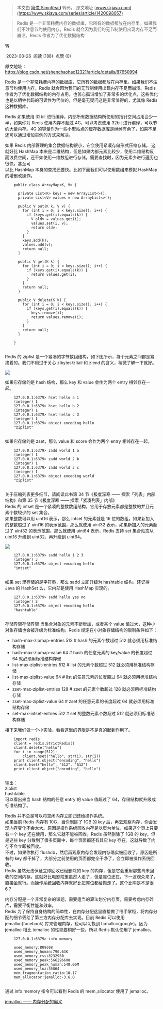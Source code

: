 > 本文由 [简悦 SimpRead](http://ksria.com/simpread/) 转码， 原文地址 [www.skjava.com](https://www.skjava.com/series/article/1420098057)

> Redis 是一个非常耗费内存的数据库，它所有的数据都放在内存里。如果我们不注意节约使用内存，Redis 就会因为我们的无节制使用出现内存不足而崩溃。Redis 作者为了优化数据结构

转

 2023-03-26  阅读 (188)  点赞 (0)

原文地址：https://blog.csdn.net/shenchaohao12321/article/details/87650994

Redis 是一个非常耗费内存的数据库，它所有的数据都放在内存里。如果我们不注意节约使用内存，Redis 就会因为我们的无节制使用出现内存不足而崩溃。Redis 作者为了优化数据结构的内存占用，也苦心孤诣增加了非常多的优化点，这些优化也是以牺牲代码的可读性为代价的，但是毫无疑问这是非常值得的，尤其像 Redis 这种数据库。

Redis 如果使用 32bit 进行编译，内部所有数据结构所使用的指针空间占用会少一半，如果你对 Redis 使用内存不超过 4G，可以考虑使用 32bit 进行编译，可以节约大量内存。4G 的容量作为一些小型站点的缓存数据库是绰绰有余了，如果不足还可以通过增加实例的方式来解决。

如果 Redis 内部管理的集合数据结构很小，它会使用紧凑存储形式压缩存储。 这就好比 HashMap 本来是二维结构，但是如果内部元素比较少，使用二维结构反而浪费空间，还不如使用一维数组进行存储，需要查找时，因为元素少进行遍历也很快，甚至可  
以比 HashMap 本身的查找还要快。比如下面我们可以使用数组来模拟 HashMap 的增删改操作。

```
    public class ArrayMap<K, V> { 
     
      private List<K> keys = new ArrayList<>(); 
      private List<V> values = new ArrayList<>(); 
     
      public V put(K k, V v) { 
        for (int i = 0; i < keys.size(); i++) { 
          if (keys.get(i).equals(k)) { 
            V oldv = values.get(i); 
            values.set(i, v); 
            return oldv; 
          } 
        } 
        keys.add(k); 
        values.add(v); 
        return null; 
      } 
     
      public V get(K k) { 
        for (int i = 0; i < keys.size(); i++) { 
          if (keys.get(i).equals(k)) { 
            return values.get(i); 
          } 
        } 
        return null; 
      } 
     
      public V delete(K k) { 
        for (int i = 0; i < keys.size(); i++) { 
          if (keys.get(i).equals(k)) { 
            keys.remove(i); 
            return values.remove(i); 
          } 
        } 
        return null; 
      } 
     
    } 


```

Redis 的 ziplist 是一个紧凑的字节数组结构，如下图所示，每个元素之间都是紧挨着的。我们不用过于关心 zlbytes/zltail 和 zlend 的含义，稍微了解一下就好。

![](http://image.skjava.com/article/series/redis/202303261119380351.png)

如果它存储的是 hash 结构，那么 key 和 value 会作为两个 entry 相邻存在一起。

```
    127.0.0.1:6379> hset hello a 1 
    (integer) 1 
    127.0.0.1:6379> hset hello b 2 
    (integer) 1 
    127.0.0.1:6379> hset hello c 3 
    (integer) 1 
    127.0.0.1:6379> object encoding hello 
    "ziplist" 


```

如果它存储的是 zset，那么 value 和 score 会作为两个 entry 相邻存在一起。

```
    127.0.0.1:6379> zadd world 1 a 
    (integer) 1 
    127.0.0.1:6379> zadd world 2 b 
    (integer) 1 
    127.0.0.1:6379> zadd world 3 c 
    (integer) 1 
    127.0.0.1:6379> object encoding world 
    "ziplist" 


```

关于压缩列表更多细节，请阅读此书第 34 节《极度深寒 —— 探索「列表」内部结构》和第 35 节《极度深寒 —— 探索「紧凑列表」内部》  
Redis 的 intset 是一个紧凑的整数数组结构，它用于存放元素都是整数的并且元素个数较少的 set 集合。  
如果整数可以用 uint16 表示，那么 intset 的元素就是 16 位的数组，如果新加入的整数超过了 uint16 的表示范围，那么就使用 uint32 表示，如果新加入的元素超过了 uint32 的表示范围，那么就使用 uint64 表示，Redis 支持 set 集合动态从 uint16 升级到 uint32，再升级到 uint64。

![](http://image.skjava.com/article/series/redis/202303261119386472.png)

```
    127.0.0.1:6379> sadd hello 1 2 3 
    (integer) 3 
    127.0.0.1:6379> object encoding hello 
    "intset" 


```

如果 set 里存储的是字符串，那么 sadd 立即升级为 hashtable 结构。还记得 Java 的 HashSet 么，它内部是使用 HashMap 实现的。

```
    127.0.0.1:6379> sadd hello yes no 
    (integer) 2 
    127.0.0.1:6379> object encoding hello 
    "hashtable" 


```

存储界限存储界限 当集合对象的元素不断增加，或者某个 value 值过大，这种小对象存储也会被升级为标准结构。Redis 规定在小对象存储结构的限制条件如下：

*   hash-max-zipmap-entries 512 # hash 的元素个数超过 512 就必须用标准结构存储
*   hash-max-zipmap-value 64 # hash 的任意元素的 key/value 的长度超过 64 就必须用标准结构存储
*   list-max-ziplist-entries 512 # list 的元素个数超过 512 就必须用标准结构存储
*   list-max-ziplist-value 64 # list 的任意元素的长度超过 64 就必须用标准结构存储
*   zset-max-ziplist-entries 128 # zset 的元素个数超过 128 就必须用标准结构存储
*   zset-max-ziplist-value 64 # zset 的任意元素的长度超过 64 就必须用标准结构存储
*   set-max-intset-entries 512 # set 的整数元素个数超过 512 就必须用标准结构存储

接下来我们做一个小实验，看看这里的界限是不是真的起到作用了。

```
    import redis 
    client = redis.StrictRedis() 
    client.delete("hello") 
    for i in range(512): 
        client.hset("hello", str(i), str(i)) 
    print client.object("encoding", "hello")  
    client.hset("hello", "512", "512") 
    print client.object("encoding", "hello") 


```

输出：  
ziplist  
hashtable  
可以看出来当 hash 结构的任意 entry 的 value 值超过了 64，存储结构就升级成标准结构了。

Redis 并不总是可以将空闲内存立即归还给操作系统。  
如果当前 Redis 内存有 10G，当你删除了 1GB 的 key 后，再去观察内存，你会发现内存变化不会太大。原因是操作系统回收内存是以页为单位，如果这个页上只要有一个 key 还在使用，那么它就不能被回收。Redis 虽然删除了 1GB 的 key，但是这些 key 分散到了很多页面中，每个页面都还有其它 key 存在，这就导致了内存不会立即被回收。  
不过，如果你执行 flushdb，然后再观察内存会发现内存确实被回收了。原因是所有的 key 都干掉了，大部分之前使用的页面都完全干净了，会立即被操作系统回收。  
Redis 虽然无法保证立即回收已经删除的 key 的内存，但是它会重用那些尚未回收的空闲内存。这就好比电影院里虽然人走了，但是座位还在，下一波观众来了，直接坐就行。而操作系统回收内存就好比把座位都给搬走了。这个比喻是不是很 6？

内存分配是一个非常复杂的课题，需要适当的算法划分内存页，需要考虑内存碎片，需要平衡性能和效率。  
Redis 为了保持自身结构的简单性，在内存分配这里直接做了甩手掌柜，将内存分配的细节丢给了第三方内存分配库去实现。目前 Redis 可以使用 jemalloc(facebook) 库来管理内存，也可以切换到 tcmalloc(google)。因为 jemalloc 相比 tcmalloc 的性能要稍好一些，所以 Redis 默认使用了 jemalloc。

```
    127.0.0.1:6379> info memory 
    
    used_memory:809608 
    used_memory_human:790.63K 
    used_memory_rss:8232960 
    used_memory_peak:566296608 
    used_memory_peak_human:540.06M 
    used_memory_lua:36864 
    mem_fragmentation_ratio:10.17 
    mem_allocator:jemalloc-3.6.0 


```

通过 info memory 指令可以看到 Redis 的 mem_allocator 使用了 jemalloc。

[jemalloc —— 内存分配的奥义](http://tinylab.org/memory-allocation-mystery-%C2%B7-jemalloc-a/)